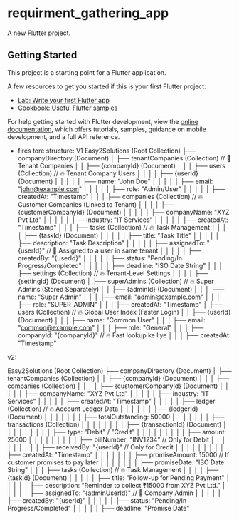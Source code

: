 # requirment_gathering_app

A new Flutter project.

## Getting Started

This project is a starting point for a Flutter application.

A few resources to get you started if this is your first Flutter project:

- [Lab: Write your first Flutter app](https://docs.flutter.dev/get-started/codelab)
- [Cookbook: Useful Flutter samples](https://docs.flutter.dev/cookbook)

For help getting started with Flutter development, view the
[online documentation](https://docs.flutter.dev/), which offers tutorials,
samples, guidance on mobile development, and a full API reference.

- fires tore structure: 
V1
Easy2Solutions (Root Collection)
├── companyDirectory (Document)
│   ├── tenantCompanies (Collection)  // 🔹 Tenant Companies
│   │   ├── {companyId} (Document)
│   │   │   ├── users (Collection)  // 🔥 Tenant Company Users
│   │   │   │   ├── {userId} (Document)
│   │   │   │   │   ├── name: "John Doe"
│   │   │   │   │   ├── email: "john@example.com"
│   │   │   │   │   ├── role: "Admin/User"
│   │   │   │   │   ├── createdAt: "Timestamp"
│   │   │   ├── companies (Collection)  // 🔥 Customer Companies (Linked to Tenant)
│   │   │   │   ├── {customerCompanyId} (Document)
│   │   │   │   │   ├── companyName: "XYZ Pvt Ltd"
│   │   │   │   │   ├── industry: "IT Services"
│   │   │   │   │   ├── createdAt: "Timestamp"
│   │   │   ├── tasks (Collection)  // 🔥 Task Management
│   │   │   │   ├── {taskId} (Document)
│   │   │   │   │   ├── title: "Task Title"
│   │   │   │   │   ├── description: "Task Description"
│   │   │   │   │   ├── assignedTo: "{userId}"  // 🔹 Assigned to a user in same tenant
│   │   │   │   │   ├── createdBy: "{userId}"
│   │   │   │   │   ├── status: "Pending/In Progress/Completed"
│   │   │   │   │   ├── deadline: "ISO Date String"
│   │   │   ├── settings (Collection)  // 🔥 Tenant-Level Settings
│   │   │   │   ├── {settingId} (Document)
│   ├── superAdmins (Collection)  // 🔥 Super Admins (Stored Separately)
│   │   ├── {adminId} (Document)
│   │   │   ├── name: "Super Admin"
│   │   │   ├── email: "admin@example.com"
│   │   │   ├── role: "SUPER_ADMIN"
│   │   │   ├── createdAt: "Timestamp"
│   ├── users (Collection)  // 🔥 Global User Index (Faster Login)
│   │   ├── {userId} (Document)
│   │   │   ├── name: "Common User"
│   │   │   ├── email: "common@example.com"
│   │   │   ├── role: "General"
│   │   │   ├── companyId: "{companyId}"  // 🔥 Fast lookup ke liye
│   │   │   ├── createdAt: "Timestamp"

v2:

Easy2Solutions (Root Collection)
├── companyDirectory (Document)
│   ├── tenantCompanies (Collection)
│   │   ├── {companyId} (Document)
│   │   │   ├── companies (Collection)
│   │   │   │   ├── {customerCompanyId} (Document)
│   │   │   │   │   ├── companyName: "XYZ Pvt Ltd"
│   │   │   │   │   ├── industry: "IT Services"
│   │   │   │   │   ├── createdAt: "Timestamp"
│   │   │   │   │   ├── ledger (Collection)  // 🔥 Account Ledger Data
│   │   │   │   │   │   ├── {ledgerId} (Document)
│   │   │   │   │   │   │   ├── totalOutstanding: 50000
│   │   │   │   │   │   │   ├── transactions (Collection)
│   │   │   │   │   │   │   │   ├── {transactionId} (Document)
│   │   │   │   │   │   │   │   │   ├── type: "Debit" / "Credit"
│   │   │   │   │   │   │   │   │   ├── amount: 25000
│   │   │   │   │   │   │   │   │   ├── billNumber: "INV1234"  // Only for Debit
│   │   │   │   │   │   │   │   │   ├── receivedBy: "{userId}"  // Only for Credit
│   │   │   │   │   │   │   │   │   ├── createdAt: "Timestamp"
│   │   │   │   │   │   │   ├── promiseAmount: 15000  // If customer promises to pay later
│   │   │   │   │   │   │   ├── promiseDate: "ISO Date String"
│   │   │   ├── tasks (Collection)  // 🔥 Task Management
│   │   │   │   ├── {taskId} (Document)
│   │   │   │   │   ├── title: "Follow-up for Pending Payment"
│   │   │   │   │   ├── description: "Reminder to collect ₹15000 from XYZ Pvt Ltd."
│   │   │   │   │   ├── assignedTo: "{adminUserId}"  // 🔹 Company Admin
│   │   │   │   │   ├── createdBy: "{userId}"
│   │   │   │   │   ├── status: "Pending/In Progress/Completed"
│   │   │   │   │   ├── deadline: "Promise Date"
